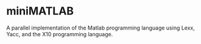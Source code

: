 miniMATLAB
==========

A parallel implementation of the Matlab programming language using Lexx, Yacc, and the X10 programming language.